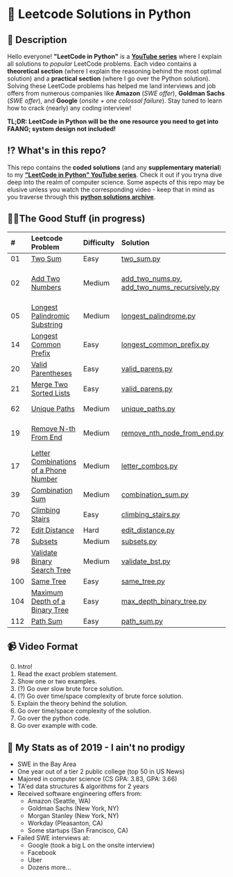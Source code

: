 # 🐍 Leetcode Solutions in Python

## 📖 Description
Hello everyone! **"LeetCode in Python"** is a **[YouTube series](https://www.youtube.com/watch?v=pypLtNT8aNY&list=PLTJ_bWjv6i7xuOoib_cLLEbkH0EeweLej)** where I explain all solutions to *popular* LeetCode problems. Each video contains a **theoretical section** (where I explain the reasoning behind the most optimal solution) and a **practical section** (where I go over the Python solution). Solving these LeetCode problems has helped me land interviews and job offers from numerous companies like **Amazon** (*SWE offer*), **Goldman Sachs** (*SWE offer*), and **Google** (*onsite + one colossal failure*). Stay tuned to learn how to crack (nearly) any coding interview!

**TL;DR: LeetCode in Python will be the one resource you need to get into FAANG; system design not included!**

## ⁉️ What's in this repo?

This repo contains the **coded solutions** (and any **supplementary material**) to my **["LeetCode in Python" YouTube series](https://www.youtube.com/watch?v=pypLtNT8aNY&list=PLTJ_bWjv6i7xuOoib_cLLEbkH0EeweLej)**. Check it out if you tryna dive deep into the realm of computer science. Some aspects of this repo may be elusive unless you watch the corresponding video - keep that in mind as you traverse through this **[python solutions archive](https://github.com/TeluguGameboy/leetcode/tree/master/solutions)**.

## 👌🏾The Good Stuff (in progress)

  | #  | Leetcode Problem | Difficulty | Solution | YouTube Tutorial |
  | :- | :--------------- | :--------- | :------- | :--------------- |
  | 01 | [Two Sum](https://leetcode.com/problems/two-sum/) | Easy | [two_sum.py](https://github.com/TeluguGameboy/leetcode/tree/master/solutions/two_sum/two_sum.py) | [Two Sum](https://www.youtube.com/watch?v=pypLtNT8aNY) |
  | 02 | [Add Two Numbers](https://leetcode.com/problems/add-two-numbers/) | Medium | [add_two_nums.py](https://github.com/TeluguGameboy/lip/blob/master/solutions/add_two_nums/add_two_nums.py), [add_two_nums_recursively.py](https://github.com/TeluguGameboy/lip/blob/master/solutions/add_two_nums/add_two_nums_recursively.py) | [Iterative Approach](https://www.youtube.com/watch?v=SbcCpAw_8Dg), [Recursive Approach](https://www.youtube.com/watch?v=G6X7Fn2IDPE) |
  | 05 | [Longest Palindromic Substring](https://leetcode.com/problems/longest-palindromic-substring/) | Medium | [longest_palindrome.py](https://github.com/TeluguGameboy/lip/blob/master/solutions/longest_palindromic_substring/longest_palindrome.py) | [Longest Palindromic Substring](https://www.youtube.com/watch?v=xYBKMV92YrM) |
  | 14 | [Longest Common Prefix](https://leetcode.com/problems/longest-common-prefix/) | Easy | [longest_common_prefix.py](https://github.com/TeluguGameboy/lip/blob/master/solutions/longest_common_prefix/longest_common_prefix.py) | |
  | 20 | [Valid Parentheses](https://leetcode.com/problems/valid-parentheses/) | Easy | [valid_parens.py](https://github.com/TeluguGameboy/lip/blob/master/solutions/valid_parentheses/valid_parens.py) | [Valid Parentheses](https://www.youtube.com/watch?v=hlbuyOgxHbs) |
  | 21 | [Merge Two Sorted Lists](https://leetcode.com/problems/merge-two-sorted-lists/) | Easy | [valid_parens.py](https://github.com/TeluguGameboy/lip/blob/master/solutions/21/merge_two_lists.py) | [Merge Two Sorted Lists](https://www.youtube.com/watch?v=r3MAkVZkD0s) |
  | 62 | [Unique Paths](https://leetcode.com/problems/unique-paths/) | Medium | [unique_paths.py](https://github.com/TeluguGameboy/lip/blob/master/solutions/unique_paths/unique_paths.py) | [Unique Paths](https://www.youtube.com/watch?v=RYpd5VzxlKQ) |
  | 19 | [Remove N-th From End](https://leetcode.com/problems/remove-nth-node-from-end-of-list/) | Medium | [remove_nth_node_from_end.py](https://github.com/TeluguGameboy/lip/blob/master/solutions/19/remove_nth_node_from_end.py) | [Remove Nth Node From End of List](https://www.youtube.com/watch?v=tk6fo3Z-qkQ) |
  | 17 | [Letter Combinations of a Phone Number](https://leetcode.com/problems/letter-combinations-of-a-phone-number/) | Medium | [letter_combos.py](https://github.com/TeluguGameboy/lip/blob/master/solutions/19/letter_combos.py) | [Letter Combos](https://www.youtube.com/watch?v=s1TuIgs1gMs) |
  | 39 | [Combination Sum](https://leetcode.com/problems/combination-sum/) | Medium | [combination_sum.py](https://github.com/TeluguGameboy/lip/blob/master/solutions/39/combination_sum.py) |  |
  | 70 | [Climbing Stairs](https://leetcode.com/problems/climbing-stairs/) | Easy | [climbing_stairs.py](https://github.com/TeluguGameboy/lip/blob/master/solutions/70/climbing_stairs.py) |  |
  | 72 | [Edit Distance](https://leetcode.com/problems/edit-distance/) | Hard | [edit_distance.py](https://github.com/TeluguGameboy/lip/blob/master/solutions/72/edit_distance.py) |  |
  | 78 | [Subsets](https://leetcode.com/problems/subsets/) | Medium | [subsets.py](https://github.com/TeluguGameboy/lip/blob/master/solutions/78/subsets.py) |  |
  | 98 | [Validate Binary Search Tree](https://leetcode.com/problems/validate-binary-search-tree/) | Medium | [validate_bst.py](https://github.com/TeluguGameboy/lip/blob/master/solutions/98/validate_bst.py) |  |
  | 100 | [Same Tree](https://leetcode.com/problems/same-tree/) | Easy | [same_tree.py](https://github.com/TeluguGameboy/lip/blob/master/solutions/100/same_tree.py) |  |
  | 104 | [Maximum Depth of a Binary Tree](https://leetcode.com/problems/maximum-depth-of-binary-tree/) | Easy | [max_depth_binary_tree.py](https://github.com/TeluguGameboy/lip/blob/master/solutions/104/max_depth_binary_tree.py) |  |
  | 112 | [Path Sum](https://leetcode.com/problems/path-sum/) | Easy | [path_sum.py](https://github.com/TeluguGameboy/lip/blob/master/solutions/112/path_sum.py) |  |

## 📹 Video Format
0. Intro!
1. Read the exact problem statement.
2. Show one or two examples.
3. (?) Go over slow brute force solution.
4. (?) Go over time/space complexity of brute force solution.
5. Explain the theory behind the solution.
6. Go over time/space complexity of the solution.
7. Go over the python code.
8. Go over example with code.

## 🤫 My Stats as of 2019 - I ain't no prodigy
- SWE in the Bay Area
- One year out of a tier 2 public college (top 50 in US News)
- Majored in computer science (CS GPA: 3.83, GPA: 3.66)
- TA'ed data structures & algorithms for 2 years
- Received software engineering offers from:
  - Amazon (Seattle, WA)
  - Goldman Sachs (New York, NY)
  - Morgan Stanley (New York, NY)
  - Workday (Pleasanton, CA)
  - Some startups (San Francisco, CA)
- Failed SWE interviews at:
  - Google (took a big L on the onsite interview)
  - Facebook
  - Uber
  - Dozens more...
